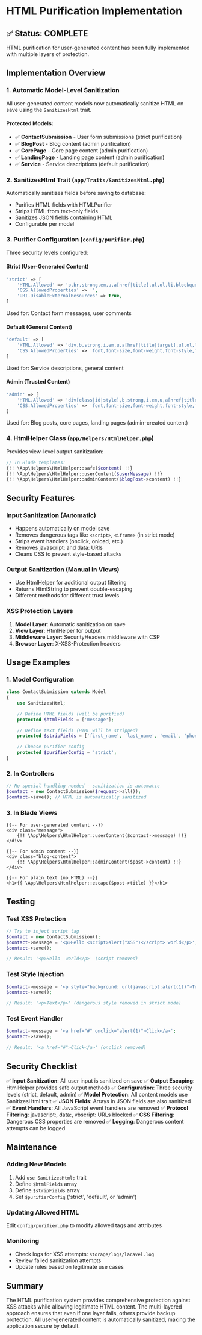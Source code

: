 # HTML Purification Implementation

## ✅ Status: COMPLETE

HTML purification for user-generated content has been fully implemented with multiple layers of protection.

## Implementation Overview

### 1. **Automatic Model-Level Sanitization**
All user-generated content models now automatically sanitize HTML on save using the `SanitizesHtml` trait.

#### Protected Models:
- ✅ **ContactSubmission** - User form submissions (strict purification)
- ✅ **BlogPost** - Blog content (admin purification)
- ✅ **CorePage** - Core page content (admin purification) 
- ✅ **LandingPage** - Landing page content (admin purification)
- ✅ **Service** - Service descriptions (default purification)

### 2. **SanitizesHtml Trait** (`app/Traits/SanitizesHtml.php`)
Automatically sanitizes fields before saving to database:
- Purifies HTML fields with HTMLPurifier
- Strips HTML from text-only fields
- Sanitizes JSON fields containing HTML
- Configurable per model

### 3. **Purifier Configuration** (`config/purifier.php`)
Three security levels configured:

#### **Strict** (User-Generated Content)
```php
'strict' => [
    'HTML.Allowed' => 'p,br,strong,em,u,a[href|title],ul,ol,li,blockquote',
    'CSS.AllowedProperties' => '',
    'URI.DisableExternalResources' => true,
]
```
Used for: Contact form messages, user comments

#### **Default** (General Content)
```php
'default' => [
    'HTML.Allowed' => 'div,b,strong,i,em,u,a[href|title|target],ul,ol,li,p[style],br,span[style],img[width|height|alt|src],h1,h2,h3,h4,h5,h6,blockquote,table,thead,tbody,tr,td,th',
    'CSS.AllowedProperties' => 'font,font-size,font-weight,font-style,font-family,text-decoration,padding-left,color,background-color,text-align,margin',
]
```
Used for: Service descriptions, general content

#### **Admin** (Trusted Content)
```php
'admin' => [
    'HTML.Allowed' => 'div[class|id|style],b,strong,i,em,u,a[href|title|target|class],ul[class|style],ol[class|style],li[class|style],p[style|class],br,span[style|class],img[width|height|alt|src|class],h1[class|id],h2[class|id],h3[class|id],h4[class|id],h5[class|id],h6[class|id],blockquote[class],pre[class],code[class],table[class|style],thead,tbody,tfoot,tr[class],td[colspan|rowspan|class|style],th[colspan|rowspan|class|style],iframe[src|width|height|frameborder],section[class|id],article[class|id],header[class|id],footer[class|id],nav[class|id],figure[class],figcaption[class],video[src|controls|width|height],audio[src|controls]',
    'CSS.AllowedProperties' => 'font,font-size,font-weight,font-style,font-family,text-decoration,padding,padding-left,padding-right,padding-top,padding-bottom,color,background-color,background,text-align,margin,margin-left,margin-right,margin-top,margin-bottom,border,border-width,border-color,border-style,display,width,height,max-width,max-height,min-width,min-height,float,clear,vertical-align,overflow,position,left,right,top,bottom,z-index',
]
```
Used for: Blog posts, core pages, landing pages (admin-created content)

### 4. **HtmlHelper Class** (`app/Helpers/HtmlHelper.php`)
Provides view-level output sanitization:

```php
// In Blade templates:
{!! \App\Helpers\HtmlHelper::safe($content) !!}
{!! \App\Helpers\HtmlHelper::userContent($userMessage) !!}
{!! \App\Helpers\HtmlHelper::adminContent($blogPost->content) !!}
```

## Security Features

### Input Sanitization (Automatic)
- Happens automatically on model save
- Removes dangerous tags like `<script>`, `<iframe>` (in strict mode)
- Strips event handlers (onclick, onload, etc.)
- Removes javascript: and data: URIs
- Cleans CSS to prevent style-based attacks

### Output Sanitization (Manual in Views)
- Use HtmlHelper for additional output filtering
- Returns HtmlString to prevent double-escaping
- Different methods for different trust levels

### XSS Protection Layers
1. **Model Layer**: Automatic sanitization on save
2. **View Layer**: HtmlHelper for output
3. **Middleware Layer**: SecurityHeaders middleware with CSP
4. **Browser Layer**: X-XSS-Protection headers

## Usage Examples

### 1. Model Configuration
```php
class ContactSubmission extends Model
{
    use SanitizesHtml;

    // Define HTML fields (will be purified)
    protected $htmlFields = ['message'];

    // Define text fields (HTML will be stripped)
    protected $stripFields = ['first_name', 'last_name', 'email', 'phone'];

    // Choose purifier config
    protected $purifierConfig = 'strict';
}
```

### 2. In Controllers
```php
// No special handling needed - sanitization is automatic
$contact = new ContactSubmission($request->all());
$contact->save(); // HTML is automatically sanitized
```

### 3. In Blade Views
```blade
{{-- For user-generated content --}}
<div class="message">
    {!! \App\Helpers\HtmlHelper::userContent($contact->message) !!}
</div>

{{-- For admin content --}}
<div class="blog-content">
    {!! \App\Helpers\HtmlHelper::adminContent($post->content) !!}
</div>

{{-- For plain text (no HTML) --}}
<h1>{{ \App\Helpers\HtmlHelper::escape($post->title) }}</h1>
```

## Testing

### Test XSS Protection
```php
// Try to inject script tag
$contact = new ContactSubmission();
$contact->message = '<p>Hello <script>alert("XSS")</script> world</p>';
$contact->save();

// Result: '<p>Hello  world</p>' (script removed)
```

### Test Style Injection
```php
$contact->message = '<p style="background: url(javascript:alert(1))">Text</p>';
$contact->save();

// Result: '<p>Text</p>' (dangerous style removed in strict mode)
```

### Test Event Handler
```php
$contact->message = '<a href="#" onclick="alert(1)">Click</a>';
$contact->save();

// Result: '<a href="#">Click</a>' (onclick removed)
```

## Security Checklist

✅ **Input Sanitization**: All user input is sanitized on save
✅ **Output Escaping**: HtmlHelper provides safe output methods
✅ **Configuration**: Three security levels (strict, default, admin)
✅ **Model Protection**: All content models use SanitizesHtml trait
✅ **JSON Fields**: Arrays in JSON fields are also sanitized
✅ **Event Handlers**: All JavaScript event handlers are removed
✅ **Protocol Filtering**: javascript:, data:, vbscript: URLs blocked
✅ **CSS Filtering**: Dangerous CSS properties are removed
✅ **Logging**: Dangerous content attempts can be logged

## Maintenance

### Adding New Models
1. Add `use SanitizesHtml;` trait
2. Define `$htmlFields` array
3. Define `$stripFields` array  
4. Set `$purifierConfig` ('strict', 'default', or 'admin')

### Updating Allowed HTML
Edit `config/purifier.php` to modify allowed tags and attributes

### Monitoring
- Check logs for XSS attempts: `storage/logs/laravel.log`
- Review failed sanitization attempts
- Update rules based on legitimate use cases

## Summary

The HTML purification system provides comprehensive protection against XSS attacks while allowing legitimate HTML content. The multi-layered approach ensures that even if one layer fails, others provide backup protection. All user-generated content is automatically sanitized, making the application secure by default.